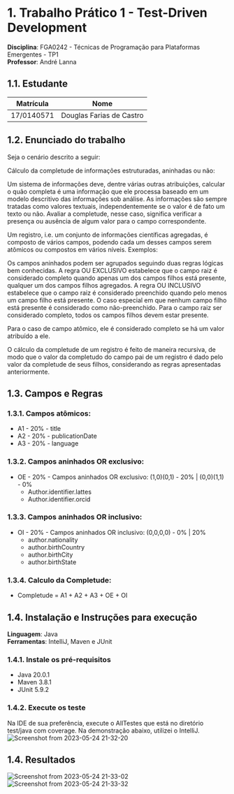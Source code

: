 # 1. Trabalho Prático 1 - Test-Driven Development

**Disciplina**: FGA0242 - Técnicas de Programação para Plataformas Emergentes - TP1 <br>
**Professor**: André Lanna

## 1.1. Estudante
|Matrícula | Nome                     |
| -- |--------------------------|
| 17/0140571  | Douglas Farias de Castro |


## 1.2. Enunciado do trabalho
Seja o cenário descrito a seguir:

Cálculo da completude de informações estruturadas, aninhadas ou não:

Um sistema de informações deve, dentre várias outras atribuições, calcular o quão completa é uma informação que ele processa baseado em um modelo descritivo das informações sob análise. As informações são sempre tratadas como valores textuais, independentemente se o valor é de fato um texto ou não. Avaliar a completude, nesse caso, significa verificar a presença ou ausência de algum valor para o campo correspondente.

Um registro, i.e. um conjunto de informações científicas agregadas, é composto de vários campos, podendo cada um desses campos serem atômicos ou compostos em vários níveis. Exemplos:


Os campos aninhados podem ser agrupados seguindo duas regras lógicas bem conhecidas. A regra OU EXCLUSIVO estabelece que o campo raiz é considerado completo quando apenas um dos campos filhos está presente, qualquer um dos campos filhos agregados. A regra OU INCLUSIVO estabelece que o campo raiz é considerado preenchido quando pelo menos um campo filho está presente. O caso especial em que nenhum campo filho está presente é considerado como não-preenchido. Para o campo raiz ser considerado completo, todos os campos filhos devem estar presente.

Para o caso de campo atômico, ele é considerado completo se há um valor atribuído a ele.

O cálculo da completude de um registro é feito de maneira recursiva, de modo que o valor da completudo do campo pai de um registro é dado pelo valor da completude de seus filhos, considerando as regras apresentadas anteriormente.

## 1.3. Campos e Regras
### 1.3.1. Campos atômicos:
- A1 - 20% - title
- A2 - 20% - publicationDate
- A3 - 20% - language

### 1.3.2. Campos aninhados OR exclusivo:
- OE - 20% - Campos aninhados OR exclusivo: (1,0)(0,1) - 20% | (0,0)(1,1) - 0%
    - Author.identifier.lattes
    - Author.identifier.orcid

### 1.3.3. Campos aninhados OR inclusivo:
- OI - 20% - Campos aninhados OR inclusivo: (0,0,0,0) - 0% | 20%
    - author.nationality
    - author.birthCountry
    - author.birthCity
    - author.birthState

### 1.3.4. Calculo da Completude:

- Completude = A1 + A2 + A3 + OE + OI

## 1.4. Instalação e Instruções para execução
**Linguagem**: Java<br>
**Ferramentas**: IntelliJ, Maven e JUnit<br>

### 1.4.1. Instale os pré-requisitos
  - Java 20.0.1
  - Maven 3.8.1
  - JUnit 5.9.2

### 1.4.2. Execute os teste
Na IDE de sua preferência, execute o AllTestes que está no diretório test/java com coverage. Na demonstração abaixo, utilizei o IntelliJ.
![Screenshot from 2023-05-24 21-32-20](https://github.com/douglasffcastro/TP1-TDD-TPPE-2023.1/assets/69691521/680e8096-d60b-48b8-917f-2dec78864ebc)

## 1.4. Resultados
![Screenshot from 2023-05-24 21-33-02](https://github.com/douglasffcastro/TP1-TDD-TPPE-2023.1/assets/69691521/fc488cdc-2a50-4a63-a1e5-54f11ff38c21)
![Screenshot from 2023-05-24 21-33-32](https://github.com/douglasffcastro/TP1-TDD-TPPE-2023.1/assets/69691521/a666d606-7841-428a-a49c-1b86bd838752)
